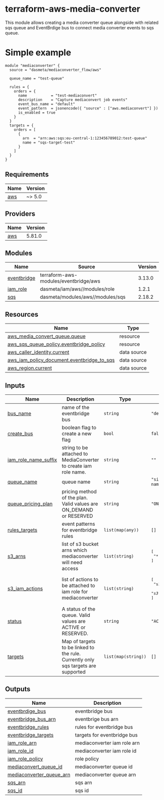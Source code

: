 # terraform-aws-media-converter
This module allows creating a media converter queue alongside with related sqs queue and EventBrdige bus to connect media converter events to sqs queue.


# Simple example
```hcl
module "mediaconverter" {
  source = "dasmeta/mediaconverter_flow/aws"

  queue_name = "test-queue"

  rules = {
    orders = {
      name           = "test-mediaconvert"
      description    = "Capture mediaconvert job events"
      event_bus_name = "default"
      event_pattern  = jsonencode({ "source" : ["aws.mediaconvert"] })
      is_enabled = true
    }
  }
  targets = {
    orders = [
      {
        arn  = "arn:aws:sqs:eu-central-1:123456789012:test-queue"
        name = "sqs-target-test"
      }
    ]
  }
}

```

<!-- BEGINNING OF PRE-COMMIT-TERRAFORM DOCS HOOK -->
## Requirements

| Name | Version |
|------|---------|
| <a name="requirement_aws"></a> [aws](#requirement\_aws) | ~> 5.0 |

## Providers

| Name | Version |
|------|---------|
| <a name="provider_aws"></a> [aws](#provider\_aws) | 5.81.0 |

## Modules

| Name | Source | Version |
|------|--------|---------|
| <a name="module_eventbridge"></a> [eventbridge](#module\_eventbridge) | terraform-aws-modules/eventbridge/aws | 3.13.0 |
| <a name="module_iam_role"></a> [iam\_role](#module\_iam\_role) | dasmeta/iam/aws//modules/role | 1.2.1 |
| <a name="module_sqs"></a> [sqs](#module\_sqs) | dasmeta/modules/aws//modules/sqs | 2.18.2 |

## Resources

| Name | Type |
|------|------|
| [aws_media_convert_queue.queue](https://registry.terraform.io/providers/hashicorp/aws/latest/docs/resources/media_convert_queue) | resource |
| [aws_sqs_queue_policy.eventbridge_policy](https://registry.terraform.io/providers/hashicorp/aws/latest/docs/resources/sqs_queue_policy) | resource |
| [aws_caller_identity.current](https://registry.terraform.io/providers/hashicorp/aws/latest/docs/data-sources/caller_identity) | data source |
| [aws_iam_policy_document.eventbridge_to_sqs](https://registry.terraform.io/providers/hashicorp/aws/latest/docs/data-sources/iam_policy_document) | data source |
| [aws_region.current](https://registry.terraform.io/providers/hashicorp/aws/latest/docs/data-sources/region) | data source |

## Inputs

| Name | Description | Type | Default | Required |
|------|-------------|------|---------|:--------:|
| <a name="input_bus_name"></a> [bus\_name](#input\_bus\_name) | name of the eventbridge bus | `string` | `"default"` | no |
| <a name="input_create_bus"></a> [create\_bus](#input\_create\_bus) | boolean flag to create a new flag | `bool` | `false` | no |
| <a name="input_iam_role_name_suffix"></a> [iam\_role\_name\_suffix](#input\_iam\_role\_name\_suffix) | string to be attached to MediaConverter to create iam role name. | `string` | `""` | no |
| <a name="input_queue_name"></a> [queue\_name](#input\_queue\_name) | queue name | `string` | `"simple-queue-name"` | no |
| <a name="input_queue_pricing_plan"></a> [queue\_pricing\_plan](#input\_queue\_pricing\_plan) | pricing method of the plan. Valid values are ON\_DEMAND or RESERVED | `string` | `"ON_DEMAND"` | no |
| <a name="input_rules_targets"></a> [rules\_targets](#input\_rules\_targets) | event patterns for eventbridge rules | `list(map(any))` | `[]` | no |
| <a name="input_s3_arns"></a> [s3\_arns](#input\_s3\_arns) | list of s3 bucket arns which mediaconverter will need access | `list(string)` | <pre>[<br/>  "*"<br/>]</pre> | no |
| <a name="input_s3_iam_actions"></a> [s3\_iam\_actions](#input\_s3\_iam\_actions) | list of actions to be attached to iam role for mediaconverter | `list(string)` | <pre>[<br/>  "s3:*",<br/>  "s3-object-lambda:*"<br/>]</pre> | no |
| <a name="input_status"></a> [status](#input\_status) | A status of the queue. Valid values are ACTIVE or RESERVED. | `string` | `"ACTIVE"` | no |
| <a name="input_targets"></a> [targets](#input\_targets) | Map of targets to be linked to the rule. Currently only sqs targets are supported | `list(map(string))` | `[]` | no |

## Outputs

| Name | Description |
|------|-------------|
| <a name="output_eventbrdige_bus"></a> [eventbrdige\_bus](#output\_eventbrdige\_bus) | eventbridge bus |
| <a name="output_eventbridge_bus_arn"></a> [eventbridge\_bus\_arn](#output\_eventbridge\_bus\_arn) | eventbrige bus arn |
| <a name="output_eventbridge_rules"></a> [eventbridge\_rules](#output\_eventbridge\_rules) | rules for eventbridge bus |
| <a name="output_eventbridge_targets"></a> [eventbridge\_targets](#output\_eventbridge\_targets) | targets for eventbridge bus |
| <a name="output_iam_role_arn"></a> [iam\_role\_arn](#output\_iam\_role\_arn) | mediaconverter iam role arn |
| <a name="output_iam_role_id"></a> [iam\_role\_id](#output\_iam\_role\_id) | mediaconverter iam role id |
| <a name="output_iam_role_policy"></a> [iam\_role\_policy](#output\_iam\_role\_policy) | role policy |
| <a name="output_mediaconvert_queue_id"></a> [mediaconvert\_queue\_id](#output\_mediaconvert\_queue\_id) | mediaconverter queue id |
| <a name="output_mediaconverter_queue_arn"></a> [mediaconverter\_queue\_arn](#output\_mediaconverter\_queue\_arn) | mediaconverter queue arn |
| <a name="output_sqs_arn"></a> [sqs\_arn](#output\_sqs\_arn) | sqs arn |
| <a name="output_sqs_id"></a> [sqs\_id](#output\_sqs\_id) | sqs id |
<!-- END OF PRE-COMMIT-TERRAFORM DOCS HOOK -->
